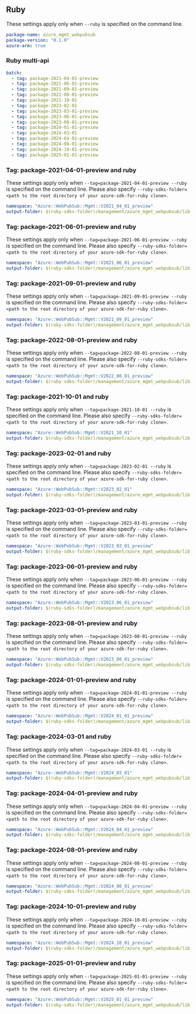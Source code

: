 ## Ruby

These settings apply only when `--ruby` is specified on the command line.

``` yaml
package-name: azure_mgmt_webpubsub
package-version: "0.1.0"
azure-arm: true
```

### Ruby multi-api

``` yaml $(ruby) && $(multiapi)
batch:
  - tag: package-2021-04-01-preview
  - tag: package-2021-06-01-preview
  - tag: package-2021-09-01-preview
  - tag: package-2022-08-01-preview
  - tag: package-2021-10-01
  - tag: package-2023-02-01
  - tag: package-2023-03-01-preview
  - tag: package-2023-06-01-preview
  - tag: package-2023-08-01-preview
  - tag: package-2024-01-01-preview
  - tag: package-2024-03-01
  - tag: package-2024-04-01-preview
  - tag: package-2024-08-01-preview
  - tag: package-2024-10-01-preview
  - tag: package-2025-01-01-preview
```

### Tag: package-2021-04-01-preview and ruby

These settings apply only when `--tag=package-2021-04-01-preview --ruby` is specified on the command line.
Please also specify `--ruby-sdks-folder=<path to the root directory of your azure-sdk-for-ruby clone>`.

``` yaml $(tag) == 'package-2021-04-01-preview' && $(ruby)
namespace: "Azure::WebPubSub::Mgmt::V2021_04_01_preview"
output-folder: $(ruby-sdks-folder)/management/azure_mgmt_webpubsub/lib
```

### Tag: package-2021-06-01-preview and ruby

These settings apply only when `--tag=package-2021-06-01-preview --ruby` is specified on the command line.
Please also specify `--ruby-sdks-folder=<path to the root directory of your azure-sdk-for-ruby clone>`.

``` yaml $(tag) == 'package-2021-06-01-preview' && $(ruby)
namespace: "Azure::WebPubSub::Mgmt::V2021_06_01_preview"
output-folder: $(ruby-sdks-folder)/management/azure_mgmt_webpubsub/lib
```

### Tag: package-2021-09-01-preview and ruby

These settings apply only when `--tag=package-2021-09-01-preview --ruby` is specified on the command line.
Please also specify `--ruby-sdks-folder=<path to the root directory of your azure-sdk-for-ruby clone>`.

``` yaml $(tag) == 'package-2021-09-01-preview' && $(ruby)
namespace: "Azure::WebPubSub::Mgmt::V2021_09_01_preview"
output-folder: $(ruby-sdks-folder)/management/azure_mgmt_webpubsub/lib
```

### Tag: package-2022-08-01-preview and ruby

These settings apply only when `--tag=package-2022-08-01-preview --ruby` is specified on the command line.
Please also specify `--ruby-sdks-folder=<path to the root directory of your azure-sdk-for-ruby clone>`.

``` yaml $(tag) == 'package-2022-08-01-preview' && $(ruby)
namespace: "Azure::WebPubSub::Mgmt::V2022_08_01_preview"
output-folder: $(ruby-sdks-folder)/management/azure_mgmt_webpubsub/lib
```

### Tag: package-2021-10-01 and ruby

These settings apply only when `--tag=package-2021-10-01 --ruby` is specified on the command line.
Please also specify `--ruby-sdks-folder=<path to the root directory of your azure-sdk-for-ruby clone>`.

``` yaml $(tag) == 'package-2021-10-01' && $(ruby)
namespace: "Azure::WebPubSub::Mgmt::V2021_10_01"
output-folder: $(ruby-sdks-folder)/management/azure_mgmt_webpubsub/lib
```

### Tag: package-2023-02-01 and ruby

These settings apply only when `--tag=package-2023-02-01 --ruby` is specified on the command line.
Please also specify `--ruby-sdks-folder=<path to the root directory of your azure-sdk-for-ruby clone>`.

``` yaml $(tag) == 'package-2023-02-01' && $(ruby)
namespace: "Azure::WebPubSub::Mgmt::V2023_02_01"
output-folder: $(ruby-sdks-folder)/management/azure_mgmt_webpubsub/lib
```

### Tag: package-2023-03-01-preview and ruby

These settings apply only when `--tag=package-2023-03-01-preview --ruby` is specified on the command line.
Please also specify `--ruby-sdks-folder=<path to the root directory of your azure-sdk-for-ruby clone>`.

``` yaml $(tag) == 'package-2023-03-01-preview' && $(ruby)
namespace: "Azure::WebPubSub::Mgmt::V2023_03_01_preview"
output-folder: $(ruby-sdks-folder)/management/azure_mgmt_webpubsub/lib
```

### Tag: package-2023-06-01-preview and ruby

These settings apply only when `--tag=package-2023-06-01-preview --ruby` is specified on the command line.
Please also specify `--ruby-sdks-folder=<path to the root directory of your azure-sdk-for-ruby clone>`.

``` yaml $(tag) == 'package-2023-06-01-preview' && $(ruby)
namespace: "Azure::WebPubSub::Mgmt::V2023_06_01_preview"
output-folder: $(ruby-sdks-folder)/management/azure_mgmt_webpubsub/lib
```

### Tag: package-2023-08-01-preview and ruby

These settings apply only when `--tag=package-2023-08-01-preview --ruby` is specified on the command line.
Please also specify `--ruby-sdks-folder=<path to the root directory of your azure-sdk-for-ruby clone>`.

``` yaml $(tag) == 'package-2023-08-01-preview' && $(ruby)
namespace: "Azure::WebPubSub::Mgmt::V2023_08_01_preview"
output-folder: $(ruby-sdks-folder)/management/azure_mgmt_webpubsub/lib
```

### Tag: package-2024-01-01-preview and ruby

These settings apply only when `--tag=package-2024-01-01-preview --ruby` is specified on the command line.
Please also specify `--ruby-sdks-folder=<path to the root directory of your azure-sdk-for-ruby clone>`.

``` yaml $(tag) == 'package-2024-01-01-preview' && $(ruby)
namespace: "Azure::WebPubSub::Mgmt::V2024_01_01_preview"
output-folder: $(ruby-sdks-folder)/management/azure_mgmt_webpubsub/lib
```

### Tag: package-2024-03-01 and ruby

These settings apply only when `--tag=package-2024-03-01 --ruby` is specified on the command line.
Please also specify `--ruby-sdks-folder=<path to the root directory of your azure-sdk-for-ruby clone>`.

``` yaml $(tag) == 'package-2024-03-01' && $(ruby)
namespace: "Azure::WebPubSub::Mgmt::V2024_03_01"
output-folder: $(ruby-sdks-folder)/management/azure_mgmt_webpubsub/lib
```

### Tag: package-2024-04-01-preview and ruby

These settings apply only when `--tag=package-2024-04-01-preview --ruby` is specified on the command line.
Please also specify `--ruby-sdks-folder=<path to the root directory of your azure-sdk-for-ruby clone>`.

``` yaml $(tag) == 'package-2024-04-01-preview' && $(ruby)
namespace: "Azure::WebPubSub::Mgmt::V2024_04_01_preview"
output-folder: $(ruby-sdks-folder)/management/azure_mgmt_webpubsub/lib
```

### Tag: package-2024-08-01-preview and ruby

These settings apply only when `--tag=package-2024-08-01-preview --ruby` is specified on the command line.
Please also specify `--ruby-sdks-folder=<path to the root directory of your azure-sdk-for-ruby clone>`.

``` yaml $(tag) == 'package-2024-08-01-preview' && $(ruby)
namespace: "Azure::WebPubSub::Mgmt::V2024_08_01_preview"
output-folder: $(ruby-sdks-folder)/management/azure_mgmt_webpubsub/lib
```

### Tag: package-2024-10-01-preview and ruby

These settings apply only when `--tag=package-2024-10-01-preview --ruby` is specified on the command line.
Please also specify `--ruby-sdks-folder=<path to the root directory of your azure-sdk-for-ruby clone>`.

``` yaml $(tag) == 'package-2024-10-01-preview' && $(ruby)
namespace: "Azure::WebPubSub::Mgmt::V2024_10_01_preview"
output-folder: $(ruby-sdks-folder)/management/azure_mgmt_webpubsub/lib
```

### Tag: package-2025-01-01-preview and ruby

These settings apply only when `--tag=package-2025-01-01-preview --ruby` is specified on the command line.
Please also specify `--ruby-sdks-folder=<path to the root directory of your azure-sdk-for-ruby clone>`.

``` yaml $(tag) == 'package-2025-01-01-preview' && $(ruby)
namespace: "Azure::WebPubSub::Mgmt::V2025_01_01_preview"
output-folder: $(ruby-sdks-folder)/management/azure_mgmt_webpubsub/lib
```